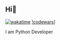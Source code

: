 ## Hi👋

[![wakatime](https://wakatime.com/badge/user/0f11059e-e000-4609-b7ef-e4a36bfbac67.svg)](https://wakatime.com/@0f11059e-e000-4609-b7ef-e4a36bfbac67) [!codewars](https://www.codewars.com/users/El1sha/badges/small)]


I am Python Developer
